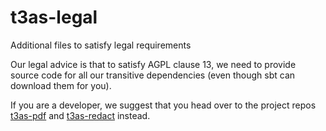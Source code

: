 t3as-legal
==========

Additional files to satisfy legal requirements

Our legal advice is that to satisfy AGPL clause 13, we need to provide source code for all our transitive dependencies (even though sbt can download them for you).

If you are a developer, we suggest that you head over to the project repos [t3as-pdf](https://github.com/NICTA/t3as-pdf) and [t3as-redact](https://github.com/NICTA/t3as-redact) instead.
